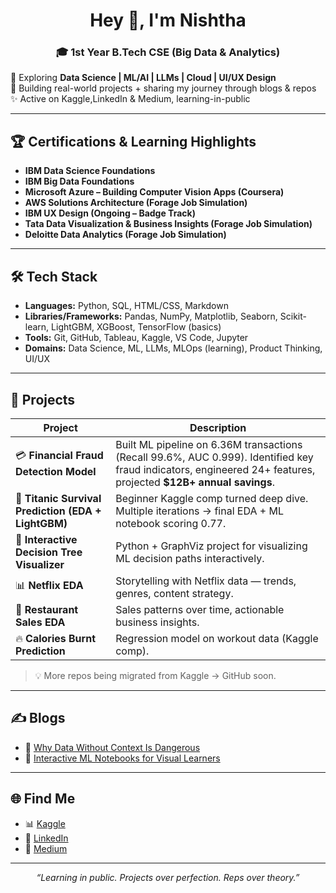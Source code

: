 <h1 align="center">Hey 👋, I'm Nishtha</h1>
<h3 align="center">🎓 1st Year B.Tech CSE (Big Data & Analytics)</h3>

📍 Exploring **Data Science | ML/AI | LLMs | Cloud | UI/UX Design**  
🚀 Building real-world projects + sharing my journey through blogs & repos  
✨ Active on Kaggle,LinkedIn & Medium, learning-in-public  

---

## 🏆 Certifications & Learning Highlights  

- **IBM Data Science Foundations**
- **IBM Big Data Foundations**  
- **Microsoft Azure – Building Computer Vision Apps (Coursera)**  
- **AWS Solutions Architecture (Forage Job Simulation)**  
- **IBM UX Design (Ongoing – Badge Track)**  
- **Tata Data Visualization & Business Insights (Forage Job Simulation)**  
- **Deloitte Data Analytics (Forage Job Simulation)**  

---

## 🛠️ Tech Stack  

- **Languages:** Python, SQL, HTML/CSS, Markdown  
- **Libraries/Frameworks:** Pandas, NumPy, Matplotlib, Seaborn, Scikit-learn, LightGBM, XGBoost, TensorFlow (basics)  
- **Tools:** Git, GitHub, Tableau, Kaggle, VS Code, Jupyter  
- **Domains:** Data Science, ML, LLMs, MLOps (learning), Product Thinking, UI/UX  

---

## 🚧 Projects  

| Project | Description |
|---------|-------------|
| 💳 **Financial Fraud Detection Model** | Built ML pipeline on 6.36M transactions (Recall 99.6%, AUC 0.999). Identified key fraud indicators, engineered 24+ features, projected **$12B+ annual savings**. |
| 🚢 **Titanic Survival Prediction (EDA + LightGBM)** | Beginner Kaggle comp turned deep dive. Multiple iterations → final EDA + ML notebook scoring 0.77. |
| 🌳 **Interactive Decision Tree Visualizer** | Python + GraphViz project for visualizing ML decision paths interactively. |
| 📊 **Netflix EDA** | Storytelling with Netflix data — trends, genres, content strategy. |
| 🍴 **Restaurant Sales EDA** | Sales patterns over time, actionable business insights. |
| 🔥 **Calories Burnt Prediction** | Regression model on workout data (Kaggle comp). |

> 💡 More repos being migrated from Kaggle → GitHub soon.   

---

## ✍️ Blogs  

- 📖 [Why Data Without Context Is Dangerous](https://medium.com/@nishtha711/why-data-without-context-is-dangerous-59de0e336da9)  
- 📖 [Interactive ML Notebooks for Visual Learners](https://medium.com/@nishtha711/interactive-ml-notebooks-for-visual-learners-a-beginner-friendly-series-025718957526)  

---

## 🌐 Find Me  

- 📊 [Kaggle](https://www.kaggle.com/nishtha711)  
- 💼 [LinkedIn](https://www.linkedin.com/in/nishtha711/)  
- 📝 [Medium](https://medium.com/@nishtha711) 
---

<p align="center"><i>“Learning in public. Projects over perfection. Reps over theory.”</i></p>
